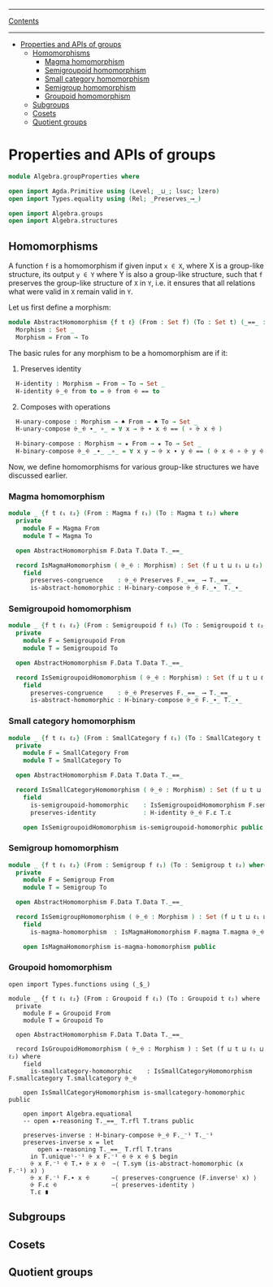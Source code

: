 ****
[Contents](contents.html)

<!-- START doctoc generated TOC please keep comment here to allow auto update -->
<!-- DON'T EDIT THIS SECTION, INSTEAD RE-RUN doctoc TO UPDATE -->
****

- [Properties and APIs of groups](#properties-and-apis-of-groups)
  - [Homomorphisms](#homomorphisms)
    - [Magma homomorphism](#magma-homomorphism)
    - [Semigroupoid homomorphism](#semigroupoid-homomorphism)
    - [Small category homomorphism](#small-category-homomorphism)
    - [Semigroup homomorphism](#semigroup-homomorphism)
    - [Groupoid homomorphism](#groupoid-homomorphism)
  - [Subgroups](#subgroups)
  - [Cosets](#cosets)
  - [Quotient groups](#quotient-groups)

<!-- END doctoc generated TOC please keep comment here to allow auto update -->


# Properties and APIs of groups

```agda
module Algebra.groupProperties where

open import Agda.Primitive using (Level; _⊔_; lsuc; lzero)
open import Types.equality using (Rel; _Preserves_⟶_)

open import Algebra.groups
open import Algebra.structures
```

## Homomorphisms

A function `f` is a homomorphism if given input `x ∈ X`, where X is a group-like structure, its output `y ∈ Y` where Y is also a group-like structure, such that `f` preserves the group-like structure of `X` in `Y`, i.e. it ensures that all relations what were valid in `X` remain valid in `Y`.

Let us first define a morphism:

```agda
module AbstractHomomorphism {f t ℓ} (From : Set f) (To : Set t) (_==_ : Rel To ℓ) where
  Morphism : Set _
  Morphism = From → To
```

The basic rules for any morphism to be a homomorphism are if it:

1. Preserves identity

```agda
  H-identity : Morphism → From → To → Set _
  H-identity ⨭_⨮ from to = ⨭ from ⨮ == to
```

2. Composes with operations

```agda
  H-unary-compose : Morphism → ♠ From → ♠ To → Set _
  H-unary-compose ⨭_⨮ ∙_ ∘_ = ∀ x → ⨭ ∙ x ⨮ == ( ∘ ⨭ x ⨮ )

  H-binary-compose : Morphism → ★ From → ★ To → Set _
  H-binary-compose ⨭_⨮ _∙_ _∘_ = ∀ x y → ⨭ x ∙ y ⨮ == ( ⨭ x ⨮ ∘ ⨭ y ⨮ )
```

Now, we define homomorphisms for various group-like structures we have discussed earlier.

### Magma homomorphism

```agda
module _ {f t ℓ₁ ℓ₂} (From : Magma f ℓ₁) (To : Magma t ℓ₂) where
  private
    module F = Magma From
    module T = Magma To

  open AbstractHomomorphism F.Data T.Data T._==_

  record IsMagmaHomomorphism ( ⨭_⨮ : Morphism) : Set (f ⊔ t ⊔ ℓ₁ ⊔ ℓ₂) where
    field
      preserves-congruence    : ⨭_⨮ Preserves F._==_ ⟶ T._==_
      is-abstract-homomorphic : H-binary-compose ⨭_⨮ F._∙_ T._∙_
```

### Semigroupoid homomorphism

```agda
module _ {f t ℓ₁ ℓ₂} (From : Semigroupoid f ℓ₁) (To : Semigroupoid t ℓ₂) where
  private
    module F = Semigroupoid From
    module T = Semigroupoid To

  open AbstractHomomorphism F.Data T.Data T._==_

  record IsSemigroupoidHomomorphism ( ⨭_⨮ : Morphism) : Set (f ⊔ t ⊔ ℓ₁ ⊔ ℓ₂) where
    field
      preserves-congruence    : ⨭_⨮ Preserves F._==_ ⟶ T._==_
      is-abstract-homomorphic : H-binary-compose ⨭_⨮ F._∙_ T._∙_
```

### Small category homomorphism

```agda
module _ {f t ℓ₁ ℓ₂} (From : SmallCategory f ℓ₁) (To : SmallCategory t ℓ₂) where
  private
    module F = SmallCategory From
    module T = SmallCategory To

  open AbstractHomomorphism F.Data T.Data T._==_

  record IsSmallCategoryHomomorphism ( ⨭_⨮ : Morphism) : Set (f ⊔ t ⊔ ℓ₁ ⊔ ℓ₂) where
    field
      is-semigroupoid-homomorphic    : IsSemigroupoidHomomorphism F.semigroupoid T.semigroupoid ⨭_⨮
      preserves-identity             : H-identity ⨭_⨮ F.ε T.ε

    open IsSemigroupoidHomomorphism is-semigroupoid-homomorphic public
```

### Semigroup homomorphism

```agda
module _ {f t ℓ₁ ℓ₂} (From : Semigroup f ℓ₁) (To : Semigroup t ℓ₂) where
  private
    module F = Semigroup From
    module T = Semigroup To

  open AbstractHomomorphism F.Data T.Data T._==_

  record IsSemigroupHomomorphism ( ⨭_⨮ : Morphism ) : Set (f ⊔ t ⊔ ℓ₁ ⊔ ℓ₂) where
    field
      is-magma-homomorphism  : IsMagmaHomomorphism F.magma T.magma ⨭_⨮

    open IsMagmaHomomorphism is-magma-homomorphism public
```

### Groupoid homomorphism

```lauda
open import Types.functions using (_$_)

module _ {f t ℓ₁ ℓ₂} (From : Groupoid f ℓ₁) (To : Groupoid t ℓ₂) where
  private
    module F = Groupoid From
    module T = Groupoid To

  open AbstractHomomorphism F.Data T.Data T._==_

  record IsGroupoidHomomorphism ( ⨭_⨮ : Morphism ) : Set (f ⊔ t ⊔ ℓ₁ ⊔ ℓ₂) where
    field
      is-smallcategory-homomorphic    : IsSmallCategoryHomomorphism F.smallcategory T.smallcategory ⨭_⨮

    open IsSmallCategoryHomomorphism is-smallcategory-homomorphic public

    open import Algebra.equational
    -- open ★-reasoning T._==_ T.rfl T.trans public

    preserves-inverse : H-binary-compose ⨭_⨮ F._⁻¹ T._⁻¹
    preserves-inverse x = let
        open ★-reasoning T._==_ T.rfl T.trans
      in T.uniqueˡ-⁻¹ ⨭ x F.⁻¹ ⨮ ⨭ x ⨮ $ begin
      ⨭ x F.⁻¹ ⨮ T.∙ ⨭ x ⨮  ∼⟨ T.sym (is-abstract-homomorphic (x F.⁻¹) x) ⟩
      ⨭ x F.⁻¹ F.∙ x ⨮      ∼⟨ preserves-congruence (F.inverseˡ x) ⟩
      ⨭ F.ε ⨮               ∼⟨ preserves-identity ⟩
      T.ε ∎
```

## Subgroups



## Cosets



## Quotient groups



